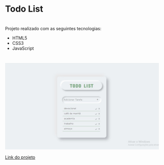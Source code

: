 <h1>Todo List</h1>

#
Projeto realizado com as seguintes tecnologias:
* HTML5
* CSS3
* JavaScript

#
<img src="todo-list.jpeg">

<a href="https://java-script-i9jbtj3nd-emanuellyfernandes.vercel.app/">Link do projeto</a>
